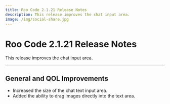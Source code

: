 ```yaml
---
title: Roo Code 2.1.21 Release Notes
description: This release improves the chat input area.
image: /img/social-share.jpg
---
```


# Roo Code 2.1.21 Release Notes

This release improves the chat input area.

---

## General and QOL Improvements

*   Increased the size of the chat text input area.
*   Added the ability to drag images directly into the text area.